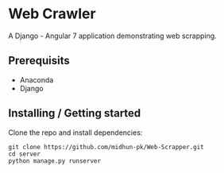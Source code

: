# Web Crawler

A Django - Angular 7 application demonstrating web scrapping.

## Prerequisits

- Anaconda
- Django

## Installing / Getting started

Clone the repo and install dependencies:

```shell
git clone https://github.com/midhun-pk/Web-Scrapper.git
cd server
python manage.py runserver
```
